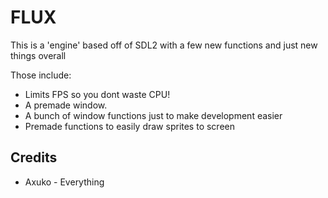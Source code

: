# FLUX
This is a 'engine' based off of SDL2 with a few new functions and just new things overall

Those include:
- Limits FPS so you dont waste CPU!
- A premade window.
- A bunch of window functions just to make development easier
- Premade functions to easily draw sprites to screen

## Credits
- Axuko - Everything